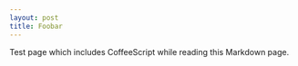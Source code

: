 ```yaml
---
layout: post
title: Foobar
---
```

Test page which includes CoffeeScript while reading this Markdown page.
<script src="{{site.baseurl}}/assets/js/foobar_test.js"></script>
